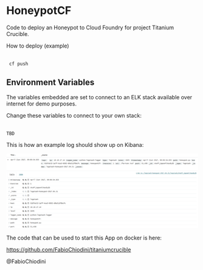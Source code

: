 # HoneypotCF
Code to deploy an Honeypot to Cloud Foundry for project Titanium Crucible.

How to deploy (example)

```

 cf push

 ```

## Environment Variables

The variables embedded are set to connect to an ELK stack available over internet for demo purposes.

Change these variables to connect to your own stack:

```

TBD

 ```
 
 This is how an example log should show up on Kibana:
 
 ![Alt text](/images/HoneypotCFLogELK.png "HoneypotCFLogELK")

The code that can be used to start this App on docker is here:

https://github.com/FabioChiodini/titaniumcrucible


@FabioChiodini

